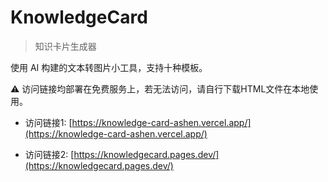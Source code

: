 # KnowledgeCard
> 知识卡片生成器

使用 AI 构建的文本转图片小工具，支持十种模板。


⚠️ 访问链接均部署在免费服务上，若无法访问，请自行下载HTML文件在本地使用。

- 访问链接1: [https://knowledge-card-ashen.vercel.app/](https://knowledge-card-ashen.vercel.app/)

- 访问链接2: [https://knowledgecard.pages.dev/](https://knowledgecard.pages.dev/)
